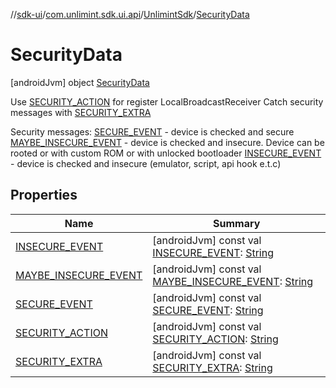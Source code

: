 //[sdk-ui](../../../../index.md)/[com.unlimint.sdk.ui.api](../../index.md)/[UnlimintSdk](../index.md)/[SecurityData](index.md)



# SecurityData  
 [androidJvm] object [SecurityData](index.md)

Use [SECURITY_ACTION](-s-e-c-u-r-i-t-y_-a-c-t-i-o-n.md) for register LocalBroadcastReceiver Catch security messages with [SECURITY_EXTRA](-s-e-c-u-r-i-t-y_-e-x-t-r-a.md)



Security messages: [SECURE_EVENT](-s-e-c-u-r-e_-e-v-e-n-t.md) - device is checked and secure [MAYBE_INSECURE_EVENT](-m-a-y-b-e_-i-n-s-e-c-u-r-e_-e-v-e-n-t.md) - device is checked and insecure. Device can be rooted or with custom ROM or with unlocked bootloader [INSECURE_EVENT](-i-n-s-e-c-u-r-e_-e-v-e-n-t.md) - device is checked and insecure (emulator, script, api hook e.t.c)

   


## Properties  
  
|  Name |  Summary | 
|---|---|
| <a name="com.unlimint.sdk.ui.api/UnlimintSdk.SecurityData/INSECURE_EVENT/#/PointingToDeclaration/"></a>[INSECURE_EVENT](-i-n-s-e-c-u-r-e_-e-v-e-n-t.md)| <a name="com.unlimint.sdk.ui.api/UnlimintSdk.SecurityData/INSECURE_EVENT/#/PointingToDeclaration/"></a> [androidJvm] const val [INSECURE_EVENT](-i-n-s-e-c-u-r-e_-e-v-e-n-t.md): [String](https://kotlinlang.org/api/latest/jvm/stdlib/kotlin/-string/index.html)   <br>|
| <a name="com.unlimint.sdk.ui.api/UnlimintSdk.SecurityData/MAYBE_INSECURE_EVENT/#/PointingToDeclaration/"></a>[MAYBE_INSECURE_EVENT](-m-a-y-b-e_-i-n-s-e-c-u-r-e_-e-v-e-n-t.md)| <a name="com.unlimint.sdk.ui.api/UnlimintSdk.SecurityData/MAYBE_INSECURE_EVENT/#/PointingToDeclaration/"></a> [androidJvm] const val [MAYBE_INSECURE_EVENT](-m-a-y-b-e_-i-n-s-e-c-u-r-e_-e-v-e-n-t.md): [String](https://kotlinlang.org/api/latest/jvm/stdlib/kotlin/-string/index.html)   <br>|
| <a name="com.unlimint.sdk.ui.api/UnlimintSdk.SecurityData/SECURE_EVENT/#/PointingToDeclaration/"></a>[SECURE_EVENT](-s-e-c-u-r-e_-e-v-e-n-t.md)| <a name="com.unlimint.sdk.ui.api/UnlimintSdk.SecurityData/SECURE_EVENT/#/PointingToDeclaration/"></a> [androidJvm] const val [SECURE_EVENT](-s-e-c-u-r-e_-e-v-e-n-t.md): [String](https://kotlinlang.org/api/latest/jvm/stdlib/kotlin/-string/index.html)   <br>|
| <a name="com.unlimint.sdk.ui.api/UnlimintSdk.SecurityData/SECURITY_ACTION/#/PointingToDeclaration/"></a>[SECURITY_ACTION](-s-e-c-u-r-i-t-y_-a-c-t-i-o-n.md)| <a name="com.unlimint.sdk.ui.api/UnlimintSdk.SecurityData/SECURITY_ACTION/#/PointingToDeclaration/"></a> [androidJvm] const val [SECURITY_ACTION](-s-e-c-u-r-i-t-y_-a-c-t-i-o-n.md): [String](https://kotlinlang.org/api/latest/jvm/stdlib/kotlin/-string/index.html)   <br>|
| <a name="com.unlimint.sdk.ui.api/UnlimintSdk.SecurityData/SECURITY_EXTRA/#/PointingToDeclaration/"></a>[SECURITY_EXTRA](-s-e-c-u-r-i-t-y_-e-x-t-r-a.md)| <a name="com.unlimint.sdk.ui.api/UnlimintSdk.SecurityData/SECURITY_EXTRA/#/PointingToDeclaration/"></a> [androidJvm] const val [SECURITY_EXTRA](-s-e-c-u-r-i-t-y_-e-x-t-r-a.md): [String](https://kotlinlang.org/api/latest/jvm/stdlib/kotlin/-string/index.html)   <br>|

